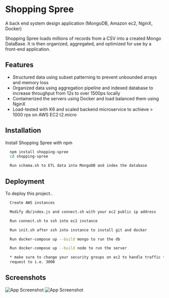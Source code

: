 # Shopping Spree

A back end system design application (MongoDB, Amazon ec2, NginX, Docker)

Shopping Spree loads millions of records from a CSV into a created Mongo DataBase.
It is then organized, aggregated, and optimized for use by a front-end application.




## Features

- Structured data using subset patterning to prevent unbounded arrays and memory loss
- Organized data using aggregation pipeline and indexed database to increase throughput from 12s to over 1500ps locally
- Containerized the servers using Docker and load balanced them using NginX
- Load-tested with K6 and scaled backend microservice to achieve > 1000 rps on AWS EC2 t2.micro


## Installation

Install Shopping Spree with npm

```bash
  npm install shopping-spree
  cd shopping-spree

  Run schema.sh to ETL data into MongoDB and index the database
```
    
## Deployment

To deploy this project..

```bash
  Create AWS instances

  Modify db/index.js and connect.sh with your ec2 public ip address

  Run connect.sh to ssh into ec2 instance 

  Run init.sh after ssh into instance to install git and docker

  Run docker-compose up --build mongo to run the db

  Run docker-compose up --build node to run the server

  * make sure to change your security groups on ec2 to handle traffic to port you make the 
  request to i.e. 3000
```


## Screenshots

![App Screenshot](https://user-images.githubusercontent.com/55206187/146851578-02b968fc-2c86-4993-8107-28a4ea343738.png)
![App Screenshot](https://user-images.githubusercontent.com/55206187/146851659-5cc54969-f544-48d4-a4d4-a83c7be76a03.png)

